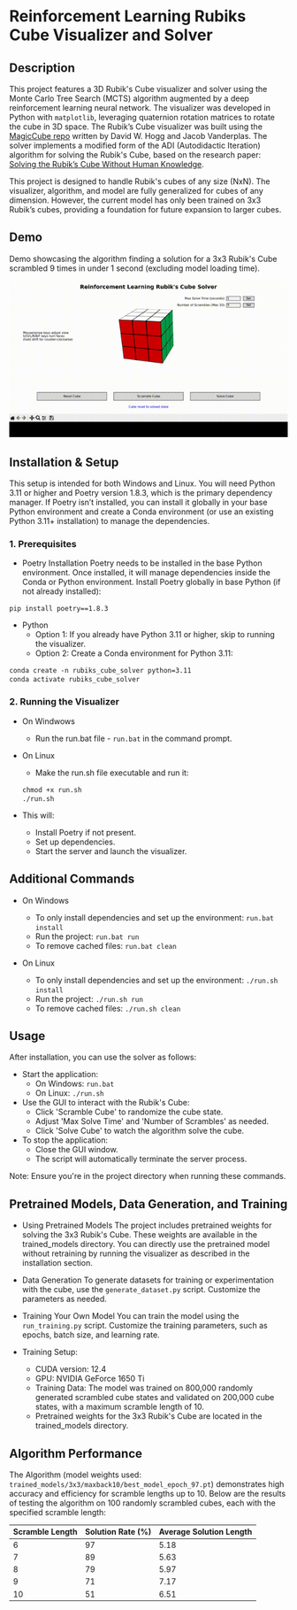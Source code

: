 # Reinforcement Learning Rubiks Cube Visualizer and Solver

## Description
This project features a 3D Rubik's Cube visualizer and solver using the Monte Carlo Tree Search (MCTS) algorithm augmented by a deep reinforcement learning neural network. The visualizer was developed in Python with `matplotlib`, leveraging quaternion rotation matrices to rotate the cube in 3D space. The Rubik’s Cube visualizer was built using the [MagicCube repo](https://github.com/davidwhogg/MagicCube/tree/master) written by David W. Hogg and Jacob Vanderplas. The solver implements a modified form of the ADI (Autodidactic Iteration) algorithm for solving the Rubik's Cube, based on the research paper: [Solving the Rubik’s Cube Without Human Knowledge](https://arxiv.org/abs/1805.07470).

This project is designed to handle Rubik's cubes of any size (NxN). The visualizer, algorithm, and model are fully generalized for cubes of any dimension. However, the current model has only been trained on 3x3 Rubik’s cubes, providing a foundation for future expansion to larger cubes.

## Demo
Demo showcasing the algorithm finding a solution for a 3x3 Rubik's Cube scrambled 9 times in under 1 second (excluding model loading time).

![Rubik's Cube Demo](Demo/output.gif)

## Installation & Setup
This setup is intended for both Windows and Linux. You will need Python 3.11 or higher and Poetry version 1.8.3, which is the primary dependency manager. If Poetry isn’t installed, you can install it globally in your base Python environment and create a Conda environment (or use an existing Python 3.11+ installation) to manage the dependencies.

### 1. Prerequisites
- Poetry Installation
Poetry needs to be installed in the base Python environment. Once installed, it will manage dependencies inside the Conda or Python environment.
Install Poetry globally in base Python (if not already installed):
```
pip install poetry==1.8.3
```
- Python
  - Option 1: If you already have Python 3.11 or higher, skip to running the visualizer.
  - Option 2: Create a Conda environment for Python 3.11:
```
conda create -n rubiks_cube_solver python=3.11
conda activate rubiks_cube_solver
```

### 2. Running the Visualizer
  - On Windwows
    - Run the run.bat file - `run.bat` in the command prompt.

  - On Linux
    - Make the run.sh file executable and run it:
    ```
    chmod +x run.sh
    ./run.sh
    ```   
  - This will:
      - Install Poetry if not present.
      - Set up dependencies.
      - Start the server and launch the visualizer.

## Additional Commands
- On Windows
  - To only install dependencies and set up the environment: `run.bat install`
  - Run the project: `run.bat run`
  - To remove cached files: `run.bat clean`

- On Linux
  - To only install dependencies and set up the environment: `./run.sh install`
  - Run the project: `./run.sh run`
  - To remove cached files: `./run.sh clean`

## Usage
After installation, you can use the solver as follows:
- Start the application:
  - On Windows: `run.bat`
  - On Linux: `./run.sh`   
- Use the GUI to interact with the Rubik's Cube:
  - Click 'Scramble Cube' to randomize the cube state.
  - Adjust 'Max Solve Time' and 'Number of Scrambles' as needed.
  - Click 'Solve Cube' to watch the algorithm solve the cube.
- To stop the application:
  - Close the GUI window.
  - The script will automatically terminate the server process.

Note: Ensure you're in the project directory when running these commands.

## Pretrained Models, Data Generation, and Training

- Using Pretrained Models
The project includes pretrained weights for solving the 3x3 Rubik's Cube. These weights are available in the trained_models directory. You can directly use the pretrained model without retraining by running the visualizer as described in the installation section.

- Data Generation
To generate datasets for training or experimentation with the cube, use the `generate_dataset.py` script. Customize the parameters as needed.

- Training Your Own Model
You can train the model using the `run_training.py` script. Customize the training parameters, such as epochs, batch size, and learning rate.

- Training Setup:
  - CUDA version: 12.4
  - GPU: NVIDIA GeForce 1650 Ti
  - Training Data: The model was trained on 800,000 randomly generated scrambled cube states and validated on 200,000 cube states, with a maximum scramble length of 10.
  - Pretrained weights for the 3x3 Rubik's Cube are located in the trained_models directory.

## Algorithm Performance
The Algorithm (model weights used: `trained_models/3x3/maxback10/best_model_epoch_97.pt`) demonstrates high accuracy and efficiency for scramble lengths up to 10. Below are the results of testing the algorithm on 100 randomly scrambled cubes, each with the specified scramble length:

| Scramble Length | Solution Rate (%)	| Average Solution Length |
|-----------------|-------------------|-------------------------|
|6	|97|	5.18|
|7	|89|	5.63|
|8	|79|	5.97|
|9  |71|	7.17|
|10 |51|	6.51|


